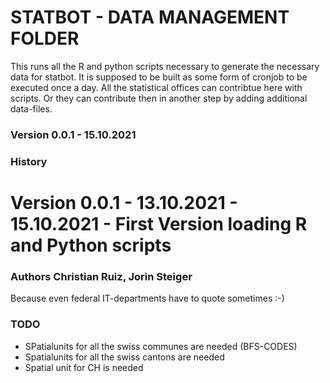 # STATBOT - DATA MANAGEMENT FOLDER

This runs all the R and python scripts necessary to generate the necessary data for statbot. It is supposed to be built as some form of cronjob to be executed once a day. All the statistical offices can contribtue here with scripts. Or they can contribute then in another step by adding additional data-files.

### Version 0.0.1 - 15.10.2021

### History
# Version 0.0.1 - 13.10.2021 - 15.10.2021 - First Version loading R and Python scripts

### Authors Christian Ruiz, Jorin Steiger

Because even federal IT-departments have to quote sometimes :-)


### TODO

- SPatialunits for all the swiss communes are needed (BFS-CODES)
- Spatialunits for all the swiss cantons are needed
- Spatial unit for CH is needed
